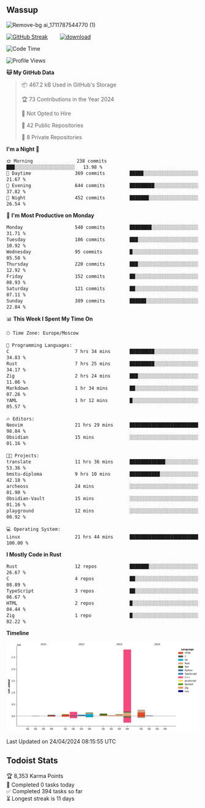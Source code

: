 ## Wassup

![Remove-bg ai_1711787544770 (1)](https://github.com/archeoss/archeoss/assets/68448737/e31def6e-524e-4c2b-930d-f672afbf4b77)

<!--
-->

[![GitHub Streak](http://github-readme-streak-stats.herokuapp.com?user=archeoss&theme=shades-of-purple&hide_border=true&date_format=j%20M%5B%20Y%5D)](https://git.io/streak-stats)&nbsp;&nbsp;&nbsp;&nbsp;&nbsp;&nbsp;&nbsp;&nbsp;[![download](https://user-images.githubusercontent.com/68448737/147796309-d8b65b1d-4dde-40d9-b03a-2b42aaa6cd43.jpeg)
](http://bmstu.ru/)

<!--START_SECTION:waka-->
![Code Time](http://img.shields.io/badge/Code%20Time-2%2C641%20hrs%2018%20mins-blue)

![Profile Views](http://img.shields.io/badge/Profile%20Views-24-blue)

**🐱 My GitHub Data** 

> 📦 467.2 kB Used in GitHub's Storage 
 > 
> 🏆 73 Contributions in the Year 2024
 > 
> 🚫 Not Opted to Hire
 > 
> 📜 42 Public Repositories 
 > 
> 🔑 8 Private Repositories 
 > 
**I'm a Night 🦉** 

```text
🌞 Morning                238 commits         ███░░░░░░░░░░░░░░░░░░░░░░   13.98 % 
🌆 Daytime                369 commits         █████░░░░░░░░░░░░░░░░░░░░   21.67 % 
🌃 Evening                644 commits         █████████░░░░░░░░░░░░░░░░   37.82 % 
🌙 Night                  452 commits         ███████░░░░░░░░░░░░░░░░░░   26.54 % 
```
📅 **I'm Most Productive on Monday** 

```text
Monday                   540 commits         ████████░░░░░░░░░░░░░░░░░   31.71 % 
Tuesday                  186 commits         ███░░░░░░░░░░░░░░░░░░░░░░   10.92 % 
Wednesday                95 commits          █░░░░░░░░░░░░░░░░░░░░░░░░   05.58 % 
Thursday                 220 commits         ███░░░░░░░░░░░░░░░░░░░░░░   12.92 % 
Friday                   152 commits         ██░░░░░░░░░░░░░░░░░░░░░░░   08.93 % 
Saturday                 121 commits         ██░░░░░░░░░░░░░░░░░░░░░░░   07.11 % 
Sunday                   389 commits         ██████░░░░░░░░░░░░░░░░░░░   22.84 % 
```


📊 **This Week I Spent My Time On** 

```text
🕑︎ Time Zone: Europe/Moscow

💬 Programming Languages: 
C                        7 hrs 34 mins       █████████░░░░░░░░░░░░░░░░   34.83 % 
Rust                     7 hrs 25 mins       █████████░░░░░░░░░░░░░░░░   34.17 % 
Zig                      2 hrs 24 mins       ███░░░░░░░░░░░░░░░░░░░░░░   11.06 % 
Markdown                 1 hr 34 mins        ██░░░░░░░░░░░░░░░░░░░░░░░   07.26 % 
YAML                     1 hr 12 mins        █░░░░░░░░░░░░░░░░░░░░░░░░   05.57 % 

🔥 Editors: 
Neovim                   21 hrs 29 mins      █████████████████████████   98.84 % 
Obsidian                 15 mins             ░░░░░░░░░░░░░░░░░░░░░░░░░   01.16 % 

🐱‍💻 Projects: 
translate                11 hrs 36 mins      █████████████░░░░░░░░░░░░   53.36 % 
bmstu-diploma            9 hrs 10 mins       ███████████░░░░░░░░░░░░░░   42.18 % 
archeoss                 24 mins             ░░░░░░░░░░░░░░░░░░░░░░░░░   01.90 % 
Obsidian-Vault           15 mins             ░░░░░░░░░░░░░░░░░░░░░░░░░   01.16 % 
playground               12 mins             ░░░░░░░░░░░░░░░░░░░░░░░░░   00.92 % 

💻 Operating System: 
Linux                    21 hrs 44 mins      █████████████████████████   100.00 % 
```

**I Mostly Code in Rust** 

```text
Rust                     12 repos            ███████░░░░░░░░░░░░░░░░░░   26.67 % 
C                        4 repos             ██░░░░░░░░░░░░░░░░░░░░░░░   08.89 % 
TypeScript               3 repos             ██░░░░░░░░░░░░░░░░░░░░░░░   06.67 % 
HTML                     2 repos             █░░░░░░░░░░░░░░░░░░░░░░░░   04.44 % 
Zig                      1 repo              █░░░░░░░░░░░░░░░░░░░░░░░░   02.22 % 
```



**Timeline**

![Lines of Code chart](https://raw.githubusercontent.com/archeoss/archeoss/master/assets/bar_graph.png)


 Last Updated on 24/04/2024 08:15:55 UTC
<!--END_SECTION:waka-->

## Todoist Stats

<!-- TODO-IST:START -->
🏆  8,353 Karma Points           
🌸  Completed 0 tasks today           
✅  Completed 394 tasks so far           
⏳  Longest streak is 11 days
<!-- TODO-IST:END -->
